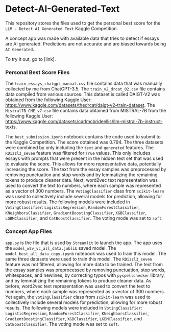 # Detect-AI-Generated-Text
This repository stores the files used to get the personal best score for the `LLM - Detect AI Generated Text` Kaggle Competition.

A concept app was made with available data that tries to detect if essays are AI generated. Predictions are not accurate and are biased towards being `AI Generated`.

To try it out, go to [link].

### Personal Best Score Files
The `train_essays_chatgpt_manual.csv` file contains data that was manually collected by me from ChatGPT-3.5.
The `train_v2_drcat_02.csv` file contains data compiled from various sources. This dataset is called DAIGT-V2 was obtained from the following Kaggle User: https://www.kaggle.com/datasets/thedrcat/daigt-v2-train-dataset.
The `Mistral7B_CME_v7.csv` file contains data obtained from MISTRAL-7B from the following Kaggle User: https://www.kaggle.com/datasets/carlmcbrideellis/llm-mistral-7b-instruct-texts.

The `best_submission.ipynb` notebook contains the code used to submit to the Kaggle Competition. The score obtained was 0.794. The three datasets were combined by only including the `text` and `generated` features. The `RDizzl3_seven` feature was filtered for `True` values. This only includes essays with prompts that were present in the hidden test set that was used to evaluate the score. This allows for more representative data, potentially increasing the score. The text from the essay samples was preprocessed by removing punctuation and stop words and by lemmatizing the remaining tokens to produce cleaner data. Next, word2vec text representation was used to convert the text to numbers, where each sample was represented as a vector of 300 numbers. The `VotingClassifier` class from `scikit-learn` was used to collectively include several models for prediction, allowing for more robust results. The following models were included in `VotingClassifier`: `LogisticRegression`, `RandomForestClassifier`, `KNeighborsClassifier`, `GradientBoostingClassifier`, `XGBClassifier`, `LGBMClassifier`, and `CatBoostClassifier`. The voting mode was set to `soft`.

### Concept App Files
`app.py` is the file that is used by `Streamlit` to launch the app. The app uses the `model_w2v_vc_all_data.joblib` saved model. The `model_best_all_data_copy.ipynb` notebook was used to train this model. The same three datasets were used to train this model. The `RDizzl3_seven` feature was not filtered, allowing for more data to be trained. The text from the essay samples was preprocessed by removing punctuation, stop words, whitespaces, and newlines, by correcting typos with `pyspellchecker` library, and by lemmatizing the remaining tokens to produce cleaner data. As before, word2vec text representation was used to convert the text to numbers, where each sample was represented as a vector of 300 numbers. Yet again, the `VotingClassifier` class from `scikit-learn` was used to collectively include several models for prediction, allowing for more robust results. The following models were included in `VotingClassifier`: `LogisticRegression`, `RandomForestClassifier`, `KNeighborsClassifier`, `GradientBoostingClassifier`, `XGBClassifier`, `LGBMClassifier`, and `CatBoostClassifier`. The voting mode was set to `soft`.
